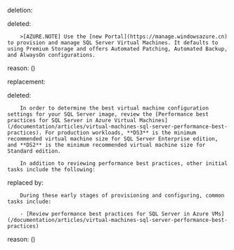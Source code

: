 deletion:

deleted:

		>[AZURE.NOTE] Use the [new Portal](https://manage.windowsazure.cn) to provision and manage SQL Server Virtual Machines. It defaults to using Premium Storage and offers Automated Patching, Automated Backup, and AlwaysOn configurations.

reason: ()

replacement:

deleted:

		In order to determine the best virtual machine configuration settings for your SQL Server image, review the [Performance best practices for SQL Server in Azure Virtual Machines](/documentation/articles/virtual-machines-sql-server-performance-best-practices). For production workloads, **DS3** is the minimum recommended virtual machine size for SQL Server Enterprise edition, and **DS2** is the minimum recommended virtual machine size for Standard edition.
		
		In addition to reviewing performance best practices, other initial tasks include the following:

replaced by:

		During these early stages of provisioning and configuring, common tasks include:
		
		- [Review performance best practices for SQL Server in Azure VMs](/documentation/articles/virtual-machines-sql-server-performance-best-practices)

reason: ()

